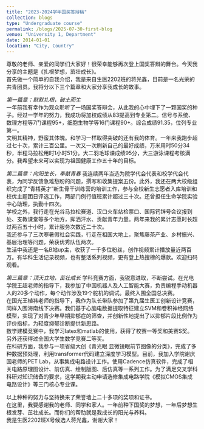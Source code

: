 ```yaml
---
title: "2023-2024学年国奖答辩稿"
collection: blogs
type: "Undergraduate course"
permalink: /blogs/2025-07-30-first-blog
venue: "University 1, Department"
date: 2014-01-01
location: "City, Country"
---
```


尊敬的老师、亲爱的同学们大家好！很荣幸能够再次登上国奖答辩的舞台。今天我分享的主题是《扎根梦想，茁壮成长》。  
首先做一个简单的自我介绍，我是来自生医2202班的蒋光鑫，目前是一名光荣的共青团员。我将分以下三个篇章和大家分享我成长的故事。  

*第一篇章：默默扎根，破土而生*  
一年前我有幸作为观众聆听了一场国奖答辩会，从此我的心中埋下了一颗国奖的种子。经过一学年的努力，我成功将加权成绩从83提高到专业第二。信号与系统、数理方程等7门课程95+，细胞生物学等16门课程90+。综合成绩91.35，位列专业第一。  
文明其精神，野蛮其体魄。和学习一样取得突破的还有我的体育。一年来我跑步超过七十次，累计三百公里。一次又一次刷新自己的最好成绩，万米用时50分34秒，半程马拉松用时1小时51分。大二羽毛球课成绩95分，大三游泳课程考核满分。我希望未来可以实现为祖国健康工作五十年的目标。

*第二篇章：向阳生长，奉献青春*
我连续两年当选为院学代会代表和校学代会代表，为同学反馈急难愁盼的问题，撰写和收集提案五份。此外，我还在两大校级组织完成了“青梧英才”新生骨干训练营的培训工作，参与全校新生志愿者入库培训和校优主题团日评选工作，两部门例行值班累计超过三十次。还曾担任生命学院实验中心助理，执勤十四次。  
学校之外，我行走在光谷马拉松赛道、汉口火车站检票口、国际钙锌号会议报到处、支教课堂等多个地方，挥洒汗水、贡献青年力量。两年来我的累计志愿时长超过两百五十小时，累计服务次数近二十次。  
我还参与了三次寒暑假社会实践，行走在祖国大地上，聚焦藤茶产业、乡村振兴、基层治理等问题，荣获优秀队伍两次。  
生活中我还是一名B站up主，收获了一千多位粉丝，创作视频累计播放量近两百万。有华科生活记录视频，也有整活系列视频，更有登上热搜榜的爆款。欢迎扫码观看。  

*第三篇章：顶天立地，茁壮成长*
学科竞赛方面，我锐意进取，不断尝试。在光电学院王超老师的指导下，我参加了中国机器人及人工智能大赛，负责编程手动机器人的20多个动作，每个动作涉及19个舵机的调试。最终入围全国总决赛。  
在国光王植祎老师的指导下，我作为队长带队参加了第九届生医工创新设计竞赛，同样入围海南线下决赛。我们基于心脑电数据提取特征建立SVM和卷积神经网络模型，实现了对青少年早期抑郁症的筛查，并创新性地提出了以抑郁片段比例作为评价指标，为轻度抑郁诊断提供新思路。  
数学建模竞赛中，我学习latex和matlab的使用，获得了校赛一等奖和美赛S奖。另外还获得过全国大学生数学竞赛二等奖。  
在科研方面，我参与一项省级大创《青光眼 显微镜眼前节图像的分类》，完成了多种数据预处理，利用transformer代码建立深度学习模型。目前，我加入学院谢庆国老师的PET Lab，从事集成电路设计工作。使用Cadence仿真软件，完成了相关电路原理图设计、前仿真、绘制版图、后仿真等一系列工作。为了满足交叉学科科研对知识储备的要求，这学期我主动申请选修集成电路学院《模拟CMOS集成电路设计》等三门核心专业课。  

以上种种的努力与坚持换来了荣誉墙上二十多项的奖项和证书。  
在这里，我要感谢我的老师、同学和家人。一年前种下国奖的梦想，一年后梦想生根发芽、茁壮成长。而你们的帮助就是我成长的阳光与养料。  
我是生医2202班X号候选人蒋光鑫，谢谢大家！  
